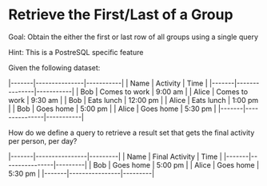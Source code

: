 Retrieve the First/Last of a Group
==================================

Goal: Obtain the either the first or last row of all groups using a single query

Hint: This is a PostreSQL specific feature


Given the following dataset:

|-------|---------------|-----------|
| Name  | Activity      | Time |
|-------|---------------|-----------|
| Bob   | Comes to work | 9:00 am   |
| Alice | Comes to work | 9:30 am   |
| Bob   | Eats lunch    | 12:00 pm  |
| Alice | Eats lunch    | 1:00 pm   |
| Bob   | Goes home     | 5:00 pm   |
| Alice | Goes home     | 5:30 pm   |
|-------|---------------|-----------|


How do we define a query to retrieve a result set that gets the final activity per person, per day?

|-------|----------------|---------|
| Name  | Final Activity | Time    |
|-------|----------------|---------|
| Bob   | Goes home      | 5:00 pm |
| Alice | Goes home      | 5:30 pm |
|-------|----------------|---------|
